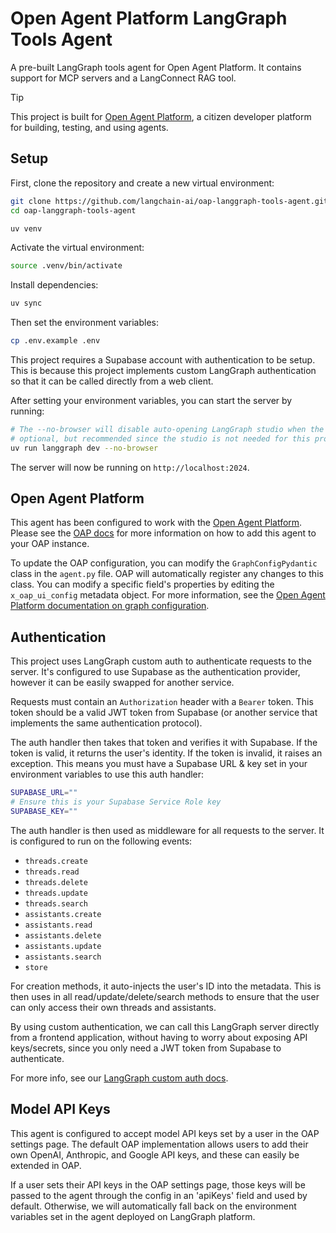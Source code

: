 # Open Agent Platform LangGraph Tools Agent

A pre-built LangGraph tools agent for Open Agent Platform. It contains support for MCP servers and a LangConnect RAG tool.

> [!TIP]
> This project is built for [Open Agent Platform](https://github.com/langchain-ai/open-agent-platform), a citizen developer platform for building, testing, and using agents.

## Setup

First, clone the repository and create a new virtual environment:

```bash
git clone https://github.com/langchain-ai/oap-langgraph-tools-agent.git
cd oap-langgraph-tools-agent
```

```bash
uv venv
```

Activate the virtual environment:

```bash
source .venv/bin/activate
```

Install dependencies:

```bash
uv sync
```

Then set the environment variables:

```bash
cp .env.example .env
```

This project requires a Supabase account with authentication to be setup. This is because this project implements custom LangGraph authentication so that it can be called directly from a web client.

After setting your environment variables, you can start the server by running:

```bash
# The --no-browser will disable auto-opening LangGraph studio when the server starts
# optional, but recommended since the studio is not needed for this project
uv run langgraph dev --no-browser
```

The server will now be running on `http://localhost:2024`.

## Open Agent Platform

This agent has been configured to work with the [Open Agent Platform](https://github.com/langchain-ai/open-agent-platform). Please see the [OAP docs](https://github.com/langchain-ai/open-agent-platform/tree/main/README.md) for more information on how to add this agent to your OAP instance.

To update the OAP configuration, you can modify the `GraphConfigPydantic` class in the `agent.py` file. OAP will automatically register any changes to this class. You can modify a specific field's properties by editing the `x_oap_ui_config` metadata object. For more information, see the [Open Agent Platform documentation on graph configuration](https://github.com/langchain-ai/open-agent-platform/?tab=readme-ov-file#configuration).

## Authentication

This project uses LangGraph custom auth to authenticate requests to the server. It's configured to use Supabase as the authentication provider, however it can be easily swapped for another service.

Requests must contain an `Authorization` header with a `Bearer` token. This token should be a valid JWT token from Supabase (or another service that implements the same authentication protocol).

The auth handler then takes that token and verifies it with Supabase. If the token is valid, it returns the user's identity. If the token is invalid, it raises an exception. This means you must have a Supabase URL & key set in your environment variables to use this auth handler:

```bash
SUPABASE_URL=""
# Ensure this is your Supabase Service Role key
SUPABASE_KEY=""
```

The auth handler is then used as middleware for all requests to the server. It is configured to run on the following events:

* `threads.create`
* `threads.read`
* `threads.delete`
* `threads.update`
* `threads.search`
* `assistants.create`
* `assistants.read`
* `assistants.delete`
* `assistants.update`
* `assistants.search`
* `store`

For creation methods, it auto-injects the user's ID into the metadata. This is then uses in all read/update/delete/search methods to ensure that the user can only access their own threads and assistants.

By using custom authentication, we can call this LangGraph server directly from a frontend application, without having to worry about exposing API keys/secrets, since you only need a JWT token from Supabase to authenticate.

For more info, see our [LangGraph custom auth docs](https://langchain-ai.github.io/langgraph/tutorials/auth/getting_started/).

## Model API Keys
This agent is configured to accept model API keys set by a user in the OAP settings page. The default OAP implementation allows users to add their own OpenAI, Anthropic, and Google API keys, and these can easily be extended in OAP.

If a user sets their API keys in the OAP settings page, those keys will be passed to the agent through the config in an 'apiKeys' field and used by default. Otherwise, we will automatically fall back on the environment variables set in the agent deployed on LangGraph platform.